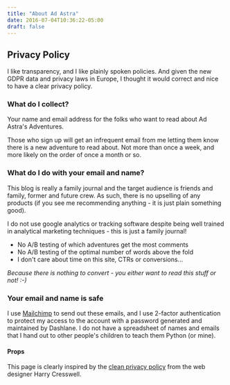 ```yaml
---
title: "About Ad Astra"
date: 2016-07-04T10:36:22-05:00
draft: false
---
```



## Privacy Policy

I like transparency, and I like plainly spoken policies.  And given the new GDPR data and privacy laws in Europe, I thought it would correct and nice to have a clear privacy policy.

### What do I collect?

Your name and email address for the folks who want to read about Ad Astra's Adventures.

Those who sign up will get an infrequent email from me letting them know there is a new adventure to read about.  Not more than once a week, and more likely on the order of once a month or so.

### What do I do with your email and name?

This blog is really a family journal and the target audience is friends and family, former and future crew.  As such, there is no upselling of any products (if you see me recommending anything - it is just plain something good).

I do not use google analytics or tracking software despite being well trained in analytical marketing techniques - this is just a family journal!  

* No A/B testing of which adventures get the most comments
* No A/B testing of the optimal number of words above the fold
* I don't care about time on this site, CTRs or conversions...  

*Because there is nothing to convert - you either want to read this stuff or not! :-)*

### Your email and name is safe
I use [Mailchimp](https://mailchimp.com/) to send out these emails, and I use 2-factor authentication to protect my access to the account with a password generated and maintained by Dashlane.  I do not have a spreadsheet of names and emails that I hand out to other people's children to teach them Python (or mine).

#### Props
This page is clearly inspired by the [clean privacy policy](https://harrycresswell.com/privacy/) from the web designer Harry Cresswell.